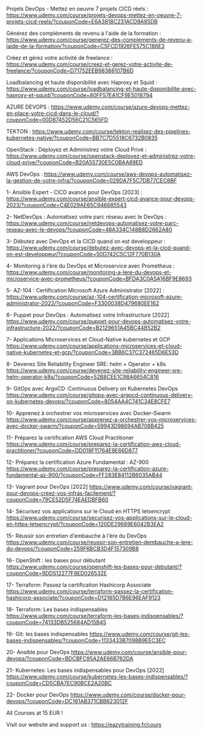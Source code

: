 Projets DevOps - Mettez en oeuvre 7 projets CICD réels : https://www.udemy.com/course/projets-devops-mettez-en-oeuvre-7-projets-cicd-reels/?couponCode=E6A3818C231ACD9A85DB

Générez des compléments de revenu à l'aide de la formation : https://www.udemy.com/course/generez-des-complements-de-revenu-a-laide-de-la-formation/?couponCode=C5FCD1926FE575C186E3

Créez et gérez votre activité de freelance : https://www.udemy.com/course/creez-et-gerez-votre-activite-de-freelance/?couponCode=D71752EEB98388107B6D

Loadbalancing et haute disponibilité avec Haproxy et Squid : https://www.udemy.com/course/loadbalancing-et-haute-disponibilite-avec-haproxy-et-squid/?couponCode=80FF57EA1CF9E5018794

AZURE DEVOPS : https://www.udemy.com/course/azure-devops-mettez-en-place-votre-cicd-dans-le-cloud/?couponCode=00D87452D56C21C565FD

TEKTON : https://www.udemy.com/course/tekton-realisez-des-pipelines-kubernetes-native/?couponCode=BB7C7D5518C6732B0835

OpenStack : Déployez et Administrez votre Cloud Privé : https://www.udemy.com/course/openstack-deployez-et-administrez-votre-cloud-prive/?couponCode=B20A55730E5C0BAA89ED

AWS DevOps : https://www.udemy.com/course/aws-devops-automatisez-la-gestion-de-votre-infra/?couponCode=029DA7F5C7DB77CEC8BF

1- Ansible Expert - CICD avancé pour DevOps [2023] : https://www.udemy.com/course/ansible-expert-cicd-avance-pour-devops-2023/?couponCode=C4E029AE65C946685543

2- NetDevOps : Automatisez votre parc réseau avec le DevOps : https://www.udemy.com/course/netdevops-automatisez-votre-parc-reseau-avec-le-devops/?couponCode=48A334C148B8D2662A80

3- Débutez avec DevOps et la CICD quand on est developpeur : https://www.udemy.com/course/debutez-avec-devops-et-la-cicd-quand-on-est-developpeur/?couponCode=50D742C5C12F770B130A

4- Monitoring à l'ère du DevOps et Microservice avec Prometheus : https://www.udemy.com/course/monitoring-a-lere-du-devops-et-microservice-avec-prometheus/?couponCode=BFDA3C0A5A16BF9E8693

5- AZ-104 : Certification Microsoft Azure Administrator [2022] : https://www.udemy.com/course/az-104-certification-microsoft-azure-administrator-2022/?couponCode=F3300038D479680EE162

6- Puppet pour DevOps : Automatisez votre Infrastructure [2022] https://www.udemy.com/course/puppet-pour-devops-automatisez-votre-infrastructure-2022/?couponCode=B2129651A45BC44B52B2

7- Applications Microservices et Cloud-Native kubernetes et GCP https://www.udemy.com/course/applications-microservices-et-cloud-native-kubernetes-et-gcp/?couponCode=3BB6C37C372465D6E53D

8- Devenez Site Reliability Engineer SRE: helm + Operator + k8s https://www.udemy.com/course/devenez-site-reliability-engineer-sre-helm-operator-k8s/?couponCode=52B8CEE1C98A6654C816

9- GitOps avec ArgoCD :Continuous Delivery on Kubernetes DevOps https://www.udemy.com/course/gitops-avec-argocd-continuous-delivery-on-kubernetes-devops/?couponCode=8054AA4C741C34E8CFE7

10- Apprenez à orchestrer vos microservices avec Docker-Swarm https://www.udemy.com/course/apprenez-a-orchestrer-vos-microservices-avec-docker-swarm/?couponCode=59943D98694AB708B425

11- Préparez la certification AWS Cloud Practitioner https://www.udemy.com/course/preparez-la-certification-aws-cloud-practitioner/?couponCode=DD019F11764E9E66D877

12- Préparez la certification Azure Fundamental : AZ-900  https://www.udemy.com/course/preparez-la-certification-azure-fundamental-az-900/?couponCode=FF283E84112B6035AB44

13- Vagrant pour DevOps [2022] https://www.udemy.com/course/vagrant-pour-devops-creez-vos-infras-facilement/?couponCode=79CE52D5F74EAEDBFB60

14- Sécurisez vos applications sur le Cloud en HTTPS letsencrypt https://www.udemy.com/course/securisez-vos-applications-sur-le-cloud-en-https-letsencrypt/?couponCode=120DE29689E6042B3EA2

15- Réussir son entretien d'embauche à l'ère du DevOps
https://www.udemy.com/course/reussir-son-entretien-dembauche-a-lere-du-devops/?couponCode=259F6BCB3D4F157309B8

16- OpenShift : les bases pour débutant
https://www.udemy.com/course/openshift-les-bases-pour-debutant/?couponCode=9DD512277F8ED026532E

17- Terraform: Passez la certification Hashicorp Associate
https://www.udemy.com/course/terraform-passez-la-certification-hashicorp-associate/?couponCode=D12185D7B6E96EAF9123

18- Terraform: Les bases indispensables
https://www.udemy.com/course/terraform-les-bases-indispensables/?couponCode=74133DB525684AD15B45

19- Git: les bases indispensables
https://www.udemy.com/course/git-les-bases-indispensables/?couponCode=1133433B7098B9EEC3EC

20- Ansible pour DevOps
https://www.udemy.com/course/ansible-pour-devops/?couponCode=BDCBFC95A2AE66B762DA

21- Kubernetes: Les bases indispensables pour DevOps [2022]
https://www.udemy.com/course/kubernetes-les-bases-indispensables/?couponCode=CD5CBA7EC90BCE2A20BC

22- Docker pour DevOps
https://www.udemy.com/course/docker-pour-devops/?couponCode=DC161AB371CBB623012F



All Courses at 15 EUR !

Visit our website and support us : https://eazytraining.fr/cours

